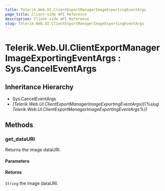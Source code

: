 ```yaml
---
title: Telerik.Web.UI.ClientExportManagerImageExportingEventArgs
page_title: Client-side API Reference
description: Client-side API Reference
slug: Telerik.Web.UI.ClientExportManagerImageExportingEventArgs
---
```


# Telerik.Web.UI.ClientExportManagerImageExportingEventArgs : Sys.CancelEventArgs

## Inheritance Hierarchy

* Sys.CancelEventArgs
* *[Telerik.Web.UI.ClientExportManagerImageExportingEventArgs]({%slug Telerik.Web.UI.ClientExportManagerImageExportingEventArgs%})*

## Methods

###  get_dataURI 

Returns the image dataURI. 

#### Parameters

#### Returns

`String` the image dataURI. 